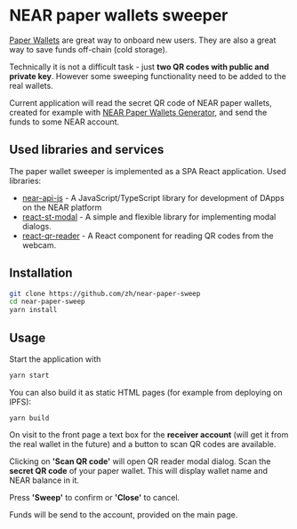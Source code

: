 # NEAR paper wallets sweeper

[Paper Wallets](https://privacypros.io/wallets/paper/) are great way to onboard new users.
They are also a great way to save funds off-chain (cold storage).

Technically it is not a difficult task - just **two QR codes with public and private key**. However some sweeping functionality need to be added to the real wallets.

Current application will read the secret QR code of NEAR paper wallets, created for example with [NEAR Paper Wallets Generator](https://github.com/zh/near-paper-web), and send the funds to some NEAR account.


## Used libraries and services

The paper wallet sweeper is implemented as a SPA React application. Used libraries:

- [near-api-js](https://github.com/near/near-api-js) - A JavaScript/TypeScript library for development of DApps on the NEAR platform
- [react-st-modal](https://github.com/Nodlik/react-st-modal) - A simple and flexible library for implementing modal dialogs.
- [react-qr-reader](https://github.com/JodusNodus/react-qr-reader) - A React component for reading QR codes from the webcam. 


## Installation

```sh
git clone https://github.com/zh/near-paper-sweep
cd near-paper-sweep
yarn install
```

## Usage

Start the application with

```sh
yarn start
```

You can also build it as static HTML pages (for example from deploying on IPFS):

```
yarn build
```

On visit to the front page a text box for the **receiver account** (will get it from the real wallet in the future) and a button to scan QR codes are available.

Clicking on **'Scan QR code'** will open QR reader modal dialog. Scan the **secret QR code** of your paper wallet. This will display wallet name and NEAR balance in it.

Press **'Sweep'** to confirm or **'Close'** to cancel.

Funds will be send to the account, provided on the main page.


